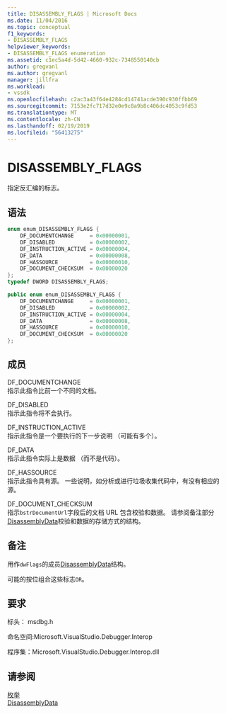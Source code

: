 ```yaml
---
title: DISASSEMBLY_FLAGS | Microsoft Docs
ms.date: 11/04/2016
ms.topic: conceptual
f1_keywords:
- DISASSEMBLY_FLAGS
helpviewer_keywords:
- DISASSEMBLY_FLAGS enumeration
ms.assetid: c1ec5a4d-5d42-4660-932c-7348550140cb
author: gregvanl
ms.author: gregvanl
manager: jillfra
ms.workload:
- vssdk
ms.openlocfilehash: c2ac3a43f64e4284cd14741acde390c930ffbb69
ms.sourcegitcommit: 7153e2fc717d32e0e9c8a9b8c406dc4053c9fd53
ms.translationtype: MT
ms.contentlocale: zh-CN
ms.lasthandoff: 02/19/2019
ms.locfileid: "56413275"
---
```

# <a name="disassemblyflags"></a>DISASSEMBLY_FLAGS
指定反汇编的标志。

## <a name="syntax"></a>语法

```cpp
enum enum_DISASSEMBLY_FLAGS {
    DF_DOCUMENTCHANGE     = 0x00000001,
    DF_DISABLED           = 0x00000002,
    DF_INSTRUCTION_ACTIVE = 0x00000004,
    DF_DATA               = 0x00000008,
    DF_HASSOURCE          = 0x00000010,
    DF_DOCUMENT_CHECKSUM  = 0x00000020
};
typedef DWORD DISASSEMBLY_FLAGS;
```

```csharp
public enum enum_DISASSEMBLY_FLAGS {
    DF_DOCUMENTCHANGE     = 0x00000001,
    DF_DISABLED           = 0x00000002,
    DF_INSTRUCTION_ACTIVE = 0x00000004,
    DF_DATA               = 0x00000008,
    DF_HASSOURCE          = 0x00000010,
    DF_DOCUMENT_CHECKSUM  = 0x00000020
};
```

## <a name="members"></a>成员
DF_DOCUMENTCHANGE  
指示此指令比前一个不同的文档。

DF_DISABLED  
指示此指令将不会执行。

DF_INSTRUCTION_ACTIVE  
指示此指令是一个要执行的下一步说明 （可能有多个）。

DF_DATA  
指示此指令实际上是数据 （而不是代码）。

DF_HASSOURCE  
指示此指令具有源。 一些说明，如分析或进行垃圾收集代码中，有没有相应的源。

DF_DOCUMENT_CHECKSUM  
指示`bstrDocumentUrl`字段后的文档 URL 包含校验和数据。 请参阅备注部分[DisassemblyData](../../../extensibility/debugger/reference/disassemblydata.md)校验和数据的存储方式的结构。

## <a name="remarks"></a>备注
用作`dwFlags`的成员[DisassemblyData](../../../extensibility/debugger/reference/disassemblydata.md)结构。

可能的按位组合这些标志`OR`。

## <a name="requirements"></a>要求
标头： msdbg.h

命名空间:Microsoft.VisualStudio.Debugger.Interop

程序集：Microsoft.VisualStudio.Debugger.Interop.dll

## <a name="see-also"></a>请参阅
[枚举](../../../extensibility/debugger/reference/enumerations-visual-studio-debugging.md)  
[DisassemblyData](../../../extensibility/debugger/reference/disassemblydata.md)
